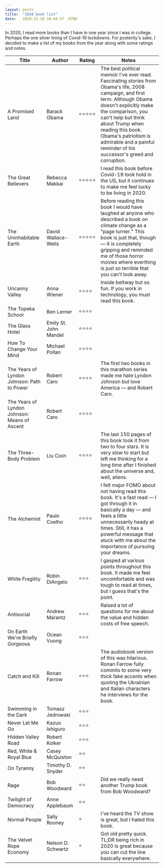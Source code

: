 ```yaml
---
layout: posts
title:  "2020 book list"
date:   2020-12-18 10:44:57 -0700
---
```


In 2020, I read more books than I have in one year since I was in college. Perhaps the one silver lining of Covid-19 lockdowns. For posterity's sake, I decided to make a list of my books from the year along with some ratings and notes.
<!--more-->

|  **Title** | **Author** | **Rating** | **Notes** |
| --- | --- | --- | --- |
|  A Promised Land | Barack Obama | ⭐⭐⭐⭐⭐ | The best political memoir I've ever read. Fascinating stories from Obama's life, 2008 campaign, and first term. Although Obama doesn't explicitly make the comparison, you can't help but think about Trump when reading this book. Obama's patriotism is admirable and a painful reminder of his successor's greed and corruption. |
|  The Great Believers | Rebecca Makkai | ⭐⭐⭐⭐⭐ | I read this book before Covid-19 took hold in the US, but it continues to make me feel lucky to be living in 2020.|
|  The Uninhabitable Earth | David Wallace-Wells | ⭐⭐⭐⭐⭐ | Before reading this book I would have laughed at anyone who described a book on climate change as a "page turner." This book is just that, though — it is completely gripping and reminded me of those horror movies where everthing is just so terrible that you can't look away. |
|  Uncanny Valley | Anna Wiener | ⭐⭐⭐⭐ | Inside beltway but so fun. If you work in technology, you must read this book. |
|  The Topeka School | Ben Lerner | ⭐⭐⭐⭐ | |
|  The Glass Hotel | Emily St. John Mandel | ⭐⭐⭐⭐ |  |
|  How To Change Your Mind | Michael Pollan | ⭐⭐⭐⭐ |  |
|  The Years of Lyndon Johnson: Path to Power | Robert Caro | ⭐⭐⭐⭐ | The first two books in this marathon series made me hate Lyndon Johnson but love America — and Robert Caro. |
|  The Years of Lyndon Johnson: Means of Ascent | Robert Caro | ⭐⭐⭐⭐ |  |
|  The Three-Body Problem | Liu Cixin | ⭐⭐⭐⭐ | The last 150 pages of this book took it from two to four stars. It is very slow to start but left me thinking for a long time after I finished about the universe and, well, aliens. |
|  The Alchemist | Paulo Coelho | ⭐⭐⭐⭐ | I felt major FOMO about not having read this book. It's a fast read — I got through it in basically a day — and feels a little unnecessarily heady at times. Still, it has a powerful message that stuck with me about the importance of pursuing your dreams. |
|  White Fragility | Robin DiAngelo | ⭐⭐⭐ | I gasped at various points throughout this book. It made me feel uncomfortable and was tough to read at times, but I guess that's the point. |
|  Antisocial | Andrew Marantz | ⭐⭐⭐ | Raised a lot of questions for me about the value and hidden costs of free speech. |
|  On Earth We're Briefly Gorgeous | Ocean Vuong | ⭐⭐⭐ |  |
|  Catch and Kill | Ronan Farrow | ⭐⭐⭐ | The audiobook version of this was hilarious. Ronan Farrow fully commits to some very thick fake accents when quoting the Ukrainian and Italian characters he interviews for the book. |
|  Swimming in the Dark | Tomasz Jedrowski | ⭐⭐⭐ |  |
|  Never Let Me Go | Kazuo Ishiguro | ⭐⭐⭐ |  |
|  Hidden Valley Road | Robert Kolker | ⭐⭐⭐ |  |
|  Red, White & Royal Blue | Casey McQuiston | ⭐⭐ |  |
|  On Tyranny | Timothy D. Snyder | ⭐⭐ |  |
|  Rage | Bob Woodward | ⭐⭐ | Did we really need another Trump book from Bob Woodward? |
|  Twilight of Democracy | Anne Applebaum | ⭐⭐ |  |
|  Normal People | Sally Rooney | ⭐ | I've heard the TV show is great, but I hated this book. |
|  The Velvet Rope Economy | Nelson D. Schwartz | ⭐ | Got old pretty quick. TL;DR being rich in 2020 is great because you can cut the line basically everywhere. |
